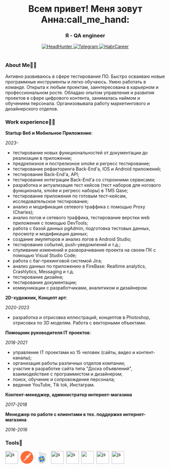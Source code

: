 <div id="header" align="center">
    <h1>Всем привет! Меня зовут Анна:call_me_hand:</h1>
    <h3>Я - QA engineer</h2>
</div>

<div id="badges" align="center">
    <a target="_blank" href="https://orel.hh.ru/resume/72abb09eff0ba369420039ed1f416531776248">
        <img src="https://img.shields.io/badge/HeadHunter-red?logo=HeadHunter&logoColor=white&style=for-the-badge" alt="HeadHunter"/>
    </a>
    <a target="_blank" href="https://t.me/vivalapanic">
        <img src="https://img.shields.io/badge/Telegram-blue?style=for-the-badge&logo=Telegram&logoColor=white"alt="Telegram"/>
    </a>
    <a target="_blank" href="https://career.habr.com/annetgd">
        <img src="https://img.shields.io/badge/HabrCareer-grey?style=for-the-badge&logo=HabrCareer&logoColor=white"alt="HabrCareer"/>
    </a>
</div>
<div align="center">
<img src="https://komarev.com/ghpvc/?username=vivalapanic&style=flat-square&color=blue" alt=""/>
</div>

### About Me:lotus_position_woman:
Aктивно развиваюсь в сфере тестирования ПО. Быстро осваиваю новые программные инструменты и легко обучаюсь. Умею работать в команде. Открыта     к любым проектам, заинтересована в карьерном и профессиональном росте.
Обладаю опытом управления и развития проектов в сфере цифрового контента, занималась наймом и обучением персонала. Организовывала работу         маркетингового и дизайнерского отделов. 

### Work experience:woman_technologist:
    
**Startup Веб и Мобильное Приложение**:

*2023-*
- тестирование новых функциональностей от документации до реализации в приложении;
- предрелизное и пострелизное smoke и регресс тестирование;
- тестирование рефакторинга Back-End'a, IOS и Android приложений;
- тестирование Back-End'a, API;
- тестирование интеграции Back-End'a со сторонними сервисами;
- разработка и актуализация тест кейсов (тест наборов для ногового функционала, smoke и регресс наборы) в TMS Qase;
- тестирование приложения по готовым тест-кейсам, исследовательское тестирование;
- анализ и модификация сетевого траффика с помощью Proxy (Charles);
- анализ логов и сетевого траффика, тестирование верстки web приложения с помощью DevTools;
- работа с базой данных pgAdmin, подготовка тестовых данных, просмотр и модификация данных;
- создание эмуляторов и анализ логов в Android Studio;
- тестирование событий, push-уведомлений и т.д.;
- спуливание изменений и разворачивание проекта на своем ПК с помощью Visual Studio Code;
- работа с баг-трекинговой системой Jira;
- анализ данных по приложению в FireBase: Realtime analytics, Crashlytics, Messaging и т.д.
- тестирование дизайна;
- тестирование документации;
- коммуникации с разработчиками, аналитиком и дизайнером.

**2D-художник, Концепт арт**:

*2020-2023*
- разработка и отрисовка иллюстраций, концептов в Photoshop, отрисовка по 3D моделям. Работа с векторными объектами.

**Помощник руководителя IT проектов**:

*2018-2021*
- управление IT проектами из 15 человек (сайты, видео и контент-каналы);
- организация работы различных отделов компании;
- участие в разработке сайта типа "Доска объявлений", взаимодействие с программистом и дизайнером;
- поиск, обучение и сопровождение персонала;
- ведение YouTube, Tik tok, Инстаграм.

**Контент-менеджер, администратор интернет-магазина**

*2017-2018*

**Менеджер по работе с клиентами в тех. поддержке интернет-магазина**

*2016-2016*

### Tools:toolbox:
<div id="header">
    <img src="https://cdn.jsdelivr.net/gh/devicons/devicon/icons/photoshop/photoshop-plain.svg" title="js" width="40" height="40"/>&nbsp;
    <img src="postman-icon.svg" title="js" width="40" height="40"/>&nbsp;
    <img src="charlesproxy.svg" title="js" width="40" height="40"/>&nbsp;
    <img src="https://cdn.jsdelivr.net/gh/devicons/devicon/icons/jira/jira-original-wordmark.svg" title="js" width="40" height="40"/>&nbsp;
    <img src="https://cdn.jsdelivr.net/gh/devicons/devicon/icons/confluence/confluence-original-wordmark.svg" title="js" width="40" height="40"/>&nbsp;
    <img src="https://cdn.jsdelivr.net/gh/devicons/devicon/icons/postgresql/postgresql-original-wordmark.svg" width="40" height="40"/>&nbsp;
    <img src="https://cdn.jsdelivr.net/gh/devicons/devicon/icons/mysql/mysql-original-wordmark.svg" title="js" width="40" height="40"/>&nbsp;
    <img src="https://cdn.jsdelivr.net/gh/devicons/devicon/icons/figma/figma-original.svg" title="js" width="40" height="40"/>&nbsp;
</div>
